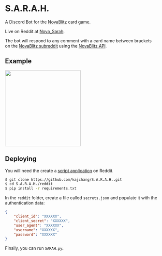 # S.A.R.A.H.

A Discord Bot for the [NovaBlitz](https://novablitz.com/) card game.

Live on Reddit at [Nova_Sarah](https://www.reddit.com/user/Nova_Sarah).

The bot will respond to any comment with a card name between brackets on the [NovaBlitz subreddit](https://reddit.com/r/NovaBlitz) using the [NovaBlitz API](https://documenter.getpostman.com/view/4967569/RWTivyzL).

## Example

<img src="https://github.com/kajchang/SARAH/raw/master/reddit/images/example.png" height="250"/>


## Deploying

You will need the create a [script application](https://github.com/reddit-archive/reddit/wiki/OAuth2-Quick-Start-Example#first-steps) on Reddit.

```bash
$ git clone https://github.com/kajchang/S.A.R.A.H..git
$ cd S.A.R.A.H./reddit
$ pip install -r requirements.txt
```

In the `reddit` folder, create a file called `secrets.json` and populate it with the authentication data:

```json
{
	"client_id": "XXXXXX",
	"client_secret": "XXXXXX",
	"user_agent": "XXXXXX",
	"username": "XXXXXX",
	"password": "XXXXXX"
}
```

Finally, you can run `SARAH.py`.

